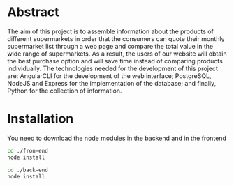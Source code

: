 # Abstract

The aim of this project is to assemble information about the products of different 
supermarkets in order that the consumers can quote their monthly supermarket list 
through a web page and compare the total value in the wide range of supermarkets. As 
a result, the users of our website will obtain the best purchase option and will save time 
instead of comparing products individually. The technologies needed for the 
development of this project are: AngularCLI for the development of the web interface; 
PostgreSQL, NodeJS and Express for the implementation of the database; and finally, 
Python for the collection of information.


# Installation

You need to download the node modules in the backend and in the frontend

```bash
cd ./fron-end
node install
```

```bash
cd ./back-end
node install
```